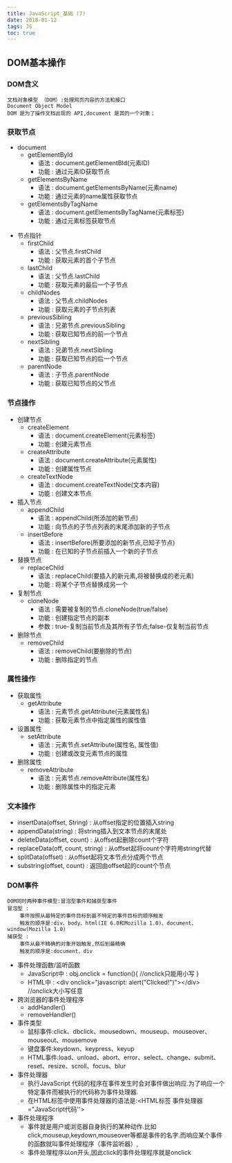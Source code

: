 ```yaml
---
title: JavaScript_基础 (7)
date: 2018-01-12
tags: JS
toc: true
---
```


## DOM基本操作

### DOM含义
    文档对象模型 （DOM）:处理网页内容的方法和接口
    Document Object Model
    DOM 是为了操作文档出现的 API,document 是其的一个对象；

### 获取节点
- document
    * getElementById
        * 语法 : document.getElementBId(元素ID)
        * 功能 : 通过元素ID获取节点
    * getElementsByName
        * 语法 : document.getElementsByName(元素name)
        * 功能 : 通过元素的name属性获取节点
    * getElementsByTagName
        * 语法 : document.getElementsByTagName(元素标签)
        * 功能 : 通过元素标签获取节点

<!-- more -->

- 节点指针
    * firstChild
        * 语法 : 父节点.firstChild
        * 功能 : 获取元素的首个子节点
    * lastChild
        * 语法 : 父节点.lastChild
        * 功能 : 获取元素的最后一个子节点
    * childNodes
        * 语法 : 父节点.childNodes
        * 功能 : 获取元素的子节点列表
    * previousSibling
        * 语法 : 兄弟节点.previousSibling
        * 功能 : 获取已知节点的前一个节点
    * nextSibling
        * 语法 : 兄弟节点.nextSibling
        * 功能 : 获取已知节点的后一个节点
    * parentNode
        * 语法 : 子节点.parentNode
        * 功能 : 获取已知节点的父节点

### 节点操作
- 创建节点
    * createElement
        * 语法 : document.createElement(元素标签)
        * 功能 : 创建元素节点
    * createAttribute
        * 语法 : document.createAttribute(元素属性)
        * 功能 : 创建属性节点
    * createTextNode
        * 语法 : document.createTextNode(文本内容)
        * 功能 : 创建文本节点
- 插入节点
    * appendChild
        * 语法 : appendChild(所添加的新节点)
        * 功能 : 向节点的子节点列表的末尾添加新的子节点
    * insertBefore
        * 语法 : insertBefore(所要添加的新节点,已知子节点)
        * 功能 : 在已知的子节点前插入一个新的子节点
- 替换节点
    * replaceChild
        * 语法 : replaceChild(要插入的新元素,将被替换成的老元素)
        * 功能 : 将某个子节点替换成另一个
- 复制节点
    * cloneNode 
        * 语法 : 需要被复制的节点.cloneNode(true/false)
        * 功能 : 创建指定节点的副本
        * 参数 : true-复制当前节点及其所有子节点;false-仅复制当前节点
- 删除节点
    * removeChild
        * 语法 : removeChild(要删除的节点)
        * 功能 : 删除指定的节点

### 属性操作
- 获取属性
    * getAttribute
        * 语法 : 元素节点.getAttribute(元素属性名) 
        * 功能 : 获取元素节点中指定属性的属性值
- 设置属性
    * setAttribute
        * 语法 : 元素节点.setAttribute(属性名, 属性值)
        * 功能 : 创建或改变元素节点的属性
- 删除属性
    * removeAttribute
        * 语法 : 元素节点.removeAttribute(属性名)
        * 功能 : 删除属性中的指定元素

### 文本操作
- insertData(offset, String)  : 从offset指定的位置插入string
- appendData(string) : 将string插入到文本节点的末尾处
- deleteData(offset, count) : 从offset起删除count个字符
- replaceData(off, count, string) : 从offset起将count个字符用string代替
- splitData(offset) : 从offset起将文本节点分成两个节点
- substring(offset, count) : 返回由offset起的count个节点

### DOM事件
    DOM同时两种事件模型:冒泡型事件和捕获型事件
    冒泡型 : 
        事件按照从最特定的事件目标到最不特定的事件目标的顺序触发
        触发的顺序是:div、body、html(IE 6.0和Mozilla 1.0)、document、window(Mozilla 1.0)
    捕获型 : 
        事件从最不精确的对象开始触发,然后到最精确
        触发的顺序是:document、div
- 事件处理函数/监听函数
    * JavaScript中 : obj.onclick = function(){ //onclick只能用小写 }
    * HTML中 : &lt;div onclick="javascript: alert("Clicked!")">&lt;/div> //onclick大小写任意
- 跨浏览器的事件处理程序
    * addHandler()
    * removeHandler()
- 事件类型
    * 鼠标事件:click、dbclick、mousedown、mouseup、mouseover、mouseout、mousemove
    * 键盘事件:keydown、keypress、keyup
    * HTML事件:load、unload、abort、error、select、change、submit、reset、resize、scroll、focus、blur
- 事件处理器
    * 执行JavaScript 代码的程序在事件发生时会对事件做出响应.为了响应一个特定事件而被执行的代码称为事件处理器.
    * 在HTML标签中使用事件处理器的语法是:<HTML标签 事件处理器="JavaScript代码''>
- 事件处理程序
    * 事件就是用户或浏览器自身执行的某种动作.比如click,mouseup,keydown,mouseover等都是事件的名字.而响应某个事件的函数就叫事件处理程序（事件监听器）,
    * 事件处理程序以on开头,因此click的事件处理程序就是onclick